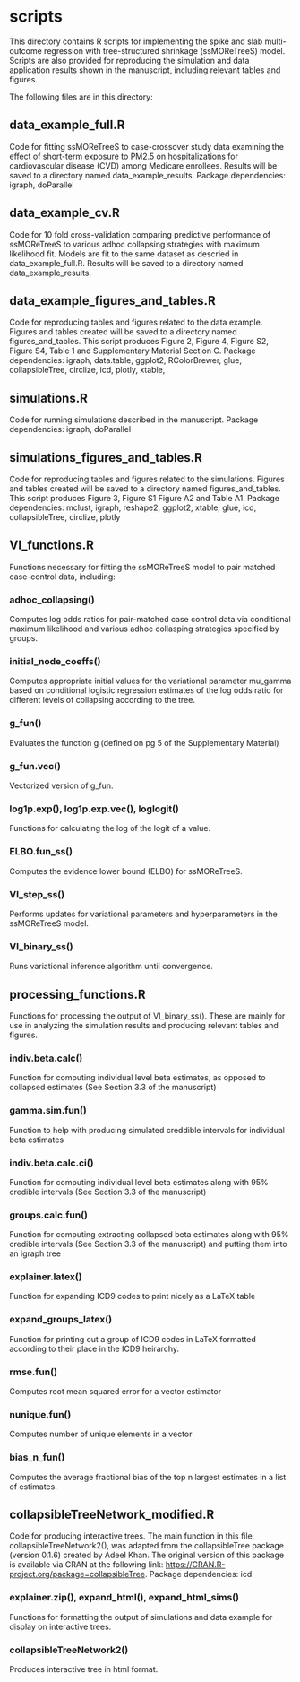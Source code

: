# scripts

This directory contains R scripts for implementing the spike and slab multi-outcome regression with tree-structured shrinkage (ssMOReTreeS) model. Scripts are also provided for reproducing the simulation and data application results shown in the manuscript, including relevant tables and figures.

The following files are in this directory:

## data_example_full.R
Code for fitting ssMOReTreeS to case-crossover study data examining the effect of short-term exposure to PM2.5 on hospitalizations for cardiovascular disease (CVD) among Medicare enrollees. Results will be saved to a directory named data_example_results. Package dependencies: igraph, doParallel

## data_example_cv.R
Code for 10 fold cross-validation comparing predictive performance of ssMOReTreeS to various adhoc collapsing strategies with maximum likelihood fit. Models are fit to the same dataset as descried in data_example_full.R. Results will be saved to a directory named data_example_results.

## data_example_figures_and_tables.R
Code for reproducing tables and figures related to the data example. Figures and tables created will be saved to a directory named figures_and_tables. This script produces Figure 2, Figure 4, Figure S2, Figure S4, Table 1 and Supplementary Material Section C. Package dependencies: igraph, data.table, ggplot2, RColorBrewer, glue, collapsibleTree, circlize, icd, plotly, xtable, 

## simulations.R
Code for running simulations described in the manuscript. Package dependencies: igraph, doParallel

## simulations_figures_and_tables.R
Code for reproducing tables and figures related to the simulations. Figures and tables created will be saved to a directory named figures_and_tables. This script produces Figure 3, Figure S1 Figure A2 and Table A1. Package dependencies: mclust, igraph, reshape2, ggplot2, xtable, glue, icd, collapsibleTree, circlize, plotly

## VI_functions.R
Functions necessary for fitting the ssMOReTreeS model to pair matched case-control data, including:

### adhoc_collapsing()
Computes log odds ratios for pair-matched case control data via conditional maximum likelihood and various adhoc collasping strategies specified by groups.

### initial_node_coeffs()
Computes appropriate initial values for the variational parameter mu_gamma based on conditional logistic regression estimates of the log odds ratio for different levels of collapsing according to the tree.

### g_fun()
Evaluates the function g (defined on pg 5 of the Supplementary Material)

### g_fun.vec()
Vectorized version of g_fun.

### log1p.exp(), log1p.exp.vec(), loglogit()
Functions for calculating the log of the logit of a value.

### ELBO.fun_ss()
Computes the evidence lower bound (ELBO) for ssMOReTreeS.

### VI_step_ss()
Performs updates for variational parameters and hyperparameters in the ssMOReTreeS model.

### VI_binary_ss()
Runs variational inference algorithm until convergence.

## processing_functions.R
Functions for processing the output of VI_binary_ss(). These are mainly for use in analyzing the simulation results and producing relevant tables and figures.

### indiv.beta.calc()
Function for computing individual level beta estimates, as opposed to collapsed estimates (See Section 3.3 of the manuscript)

### gamma.sim.fun()
Function to help with producing simulated creddible intervals for individual beta estimates

### indiv.beta.calc.ci()
Function for computing individual level beta estimates along with 95% credible intervals (See Section 3.3 of the manuscript)

### groups.calc.fun()
Function for computing extracting collapsed beta estimates along with 95% credible intervals (See Section 3.3 of the manuscript) and putting them into an igraph tree

### explainer.latex()
Function for expanding ICD9 codes to print nicely as a LaTeX table

### expand_groups_latex()
Function for printing out a group of ICD9 codes in LaTeX formatted according to their place in the ICD9 heirarchy.

### rmse.fun()
Computes root mean squared error for a vector estimator

### nunique.fun()
Computes number of unique elements in a vector

### bias_n_fun()
Computes the average fractional bias of the top n largest estimates in a list of estimates.


## collapsibleTreeNetwork_modified.R
Code for producing interactive trees. The main function in this file, collapsibleTreeNetwork2(), was adapted from the collapsibleTree package (version 0.1.6) created by Adeel Khan. The original version of this package is available via CRAN at the following link: https://CRAN.R-project.org/package=collapsibleTree. Package dependencies: icd

### explainer.zip(), expand_html(), expand_html_sims()
Functions for formatting the output of simulations and data example for display on interactive trees.

### collapsibleTreeNetwork2()
Produces interactive tree in html format.

